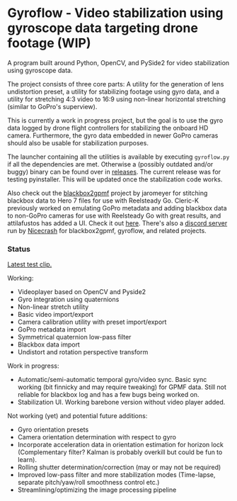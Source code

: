 # Gyroflow - Video stabilization using gyroscope data targeting drone footage (WIP)

A program built around Python, OpenCV, and PySide2 for video stabilization using gyroscope data.

The project consists of three core parts: A utility for the generation of lens undistortion preset, a utility for stabilizing footage using gyro data, and a utility for stretching 4:3 video to 16:9 using non-linear horizontal stretching (similar to GoPro's superview).

This is currently a work in progress project, but the goal is to use the gyro data logged by drone flight controllers for stabilizing the onboard HD camera. Furthermore, the gyro data embedded in newer GoPro cameras should also be usable for stabilization purposes.

The launcher containing all the utilities is available by executing `gyroflow.py` if all the dependencies are met. Otherwise a (possibly outdated and/or buggy) binary can be found over in [releases](https://github.com/ElvinC/gyroflow/releases). The current release was for testing pyinstaller. This will be updated once the stabilization code works.

Also check out the [blackbox2gpmf](https://github.com/jaromeyer/blackbox2gpmf) project by jaromeyer for stitching blackbox data to Hero 7 files for use with Reelsteady Go. Cleric-K previously worked on emulating GoPro metadata and adding blackbox data to non-GoPro cameras for use with Reelsteady Go with great results, and attilafustos has added a UI. Check it out [here](https://github.com/Cleric-K/BlackboxToGPMF/tree/gui).
There's also a [discord server](https://discord.gg/Rs4GBPm) run by [Nicecrash](https://www.youtube.com/channel/UCl3M972T7GbxnEucYHzZ05g) for blackbox2gpmf, gyroflow, and related projects.

### Status

[Latest test clip.](https://youtu.be/ZhVVRnuuMFc)

Working:
* Videoplayer based on OpenCV and Pyside2
* Gyro integration using quaternions
* Non-linear stretch utility
* Basic video import/export
* Camera calibration utility with preset import/export
* GoPro metadata import
* Symmetrical quaternion low-pass filter
* Blackbox data import
* Undistort and rotation perspective transform

Work in progress:
* Automatic/semi-automatic temporal gyro/video sync. Basic sync working (bit finnicky and may require tweaking) for GPMF data. Still not reliable for blackbox log and has a few bugs being worked on.
* Stabilization UI. Working barebone version without video player added.

Not working (yet) and potential future additions:
* Gyro orientation presets
* Camera orientation determination with respect to gyro
* Incorporate acceleration data in orientation estimation for horizon lock (Complementary filter? Kalman is probably overkill but could be fun to learn).
* Rolling shutter determination/correction (may or may not be required)
* Improved low-pass filter and more stabilization modes (Time-lapse, separate pitch/yaw/roll smoothness control etc.)
* Streamlining/optimizing the image processing pipeline